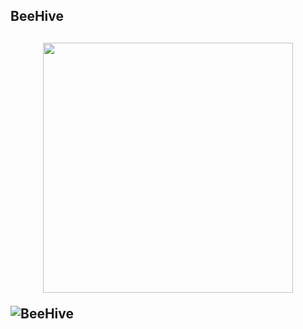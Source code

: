 <p align="center">
<h2> BeeHive <h2>
</p>

<p align="center">
<img src="https://user-images.githubusercontent.com/83240004/152610107-5a7dc7a1-5672-450c-8c03-67d5b249ba0e.png" width="400" height="auto"/>
</p>

![BeeHive](https://user-images.githubusercontent.com/83240004/152610874-a6f50491-0fa8-49ae-8bb3-06131d5f68c3.png)


